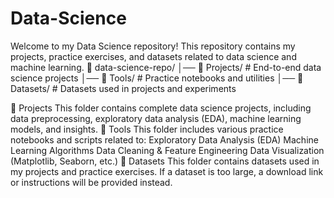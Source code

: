 # Data-Science
Welcome to my Data Science repository! This repository contains my projects, practice exercises, and datasets related to data science and machine learning.
📂 data-science-repo/
│── 📂 Projects/    # End-to-end data science projects
│── 📂 Tools/       # Practice notebooks and utilities
│── 📂 Datasets/    # Datasets used in projects and experiments

📁 Projects
This folder contains complete data science projects, including data preprocessing, exploratory data analysis (EDA), machine learning models, and insights.
📁 Tools
This folder includes various practice notebooks and scripts related to:
Exploratory Data Analysis (EDA)
Machine Learning Algorithms
Data Cleaning & Feature Engineering
Data Visualization (Matplotlib, Seaborn, etc.)
📁 Datasets
This folder contains datasets used in my projects and practice exercises. If a dataset is too large, a download link or instructions will be provided instead.
